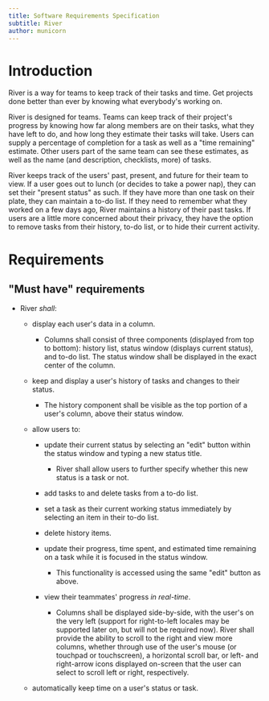 ```yaml
---
title: Software Requirements Specification
subtitle: River
author: municorn
---
```


Introduction
============================================================

River is a way for teams to keep track of their tasks and time. Get projects
done better than ever by knowing what everybody's working on.

River is designed for teams. Teams can keep track of their project's progress
by knowing how far along members are on their tasks, what they have left to do,
and how long they estimate their tasks will take. Users can supply a percentage
of completion for a task as well as a "time remaining" estimate. Other users
part of the same team can see these estimates, as well as the name (and
description, checklists, more) of tasks.

River keeps track of the users' past, present, and future for their team to
view. If a user goes out to lunch (or decides to take a power nap), they can
set their "present status" as such. If they have more than one task on their
plate, they can maintain a to-do list. If they need to remember what they
worked on a few days ago, River maintains a history of their past tasks. If
users are a little more concerned about their privacy, they have the option to
remove tasks from their history, to-do list, or to hide their current activity.

Requirements
============================================================

"Must have" requirements
------------------------------------------------------------

-	River *shall*:

	-	display each user's data in a column.

		-	Columns shall consist of three components (displayed from top to
		bottom): history list, status window (displays current status), and
		to-do list. The status window shall be displayed in the exact center of
		the column.

	-	keep and display a user's history of tasks and changes to their status.

		-	The history component shall be visible as the top portion of a
		user's column, above their status window.

	-	allow users to:

		-	update their current status by selecting an "edit" button within
		the status window and typing a new status title.

			-	River shall allow users to further specify whether this new
			status is a task or not.

		-	add tasks to and delete tasks from a to-do list.

		-	set a task as their current working status immediately by selecting
		an item in their to-do list.

		-	delete history items.

		-	update their progress, time spent, and estimated time remaining on
		a task while it is focused in the status window.

			-	This functionality is accessed using the same "edit" button as
			above.

		-	view their teammates' progress *in real-time*.

			-	Columns shall be displayed side-by-side, with the user's on the
			very left (support for right-to-left locales may be supported later
			on, but will not be required now). River shall provide the ability
			to scroll to the right and view more columns, whether through use
			of the user's mouse (or touchpad or touchscreen), a horizontal
			scroll bar, or left- and right-arrow icons displayed on-screen that
			the user can select to scroll left or right, respectively.

	-	automatically keep time on a user's status or task.
